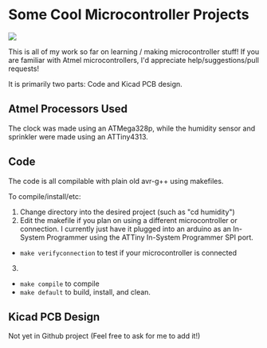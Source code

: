 # Some Cool Microcontroller Projects

![](humidity/humidity.png)

This is all of my work so far on learning / making microcontroller stuff! If you are familiar with Atmel microcontrollers, I'd appreciate help/suggestions/pull requests!

It is primarily two parts: Code and Kicad PCB design.

## Atmel Processors Used

The clock was made using an ATMega328p, while the humidity sensor and sprinkler were made using an ATTiny4313.

## Code
The code is all compilable with plain old avr-g++ using makefiles.

To compile/install/etc:
1. Change directory into the desired project (such as "cd humidity")
2. Edit the makefile if you plan on using a different microcontroller or connection.
I currently just have it plugged into an arduino as an In-System Programmer using the ATTiny In-System Programmer SPI port.
- ```make verifyconnection``` to test if your microcontroller is connected
3. 
- ```make compile``` to compile
- ```make default``` to build, install, and clean.

## Kicad PCB Design

Not yet in Github project (Feel free to ask for me to add it!)